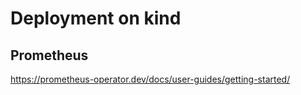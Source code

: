 # Deployment on kind

## Prometheus

https://prometheus-operator.dev/docs/user-guides/getting-started/